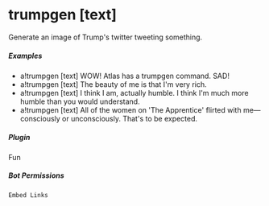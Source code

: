 # trumpgen [text]

Generate an image of Trump's twitter tweeting something.
			

##### Examples

* a!trumpgen [text] WOW! Atlas has a trumpgen command. SAD!
* a!trumpgen [text] The beauty of me is that I'm very rich.
* a!trumpgen [text] I think I am, actually humble. I think I'm much more humble than you would understand.
* a!trumpgen [text] All of the women on 'The Apprentice' flirted with me—consciously or unconsciously. That's to be expected.


##### Plugin
Fun


##### Bot Permissions
`Embed Links`